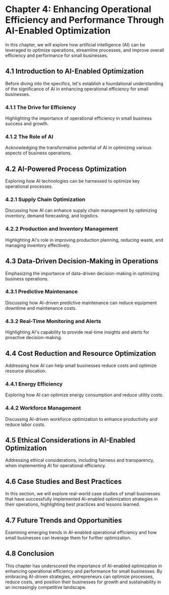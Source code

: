 Chapter 4: Enhancing Operational Efficiency and Performance Through AI-Enabled Optimization
===========================================================================================

In this chapter, we will explore how artificial intelligence (AI) can be leveraged to optimize operations, streamline processes, and improve overall efficiency and performance for small businesses.

4.1 Introduction to AI-Enabled Optimization
-------------------------------------------

Before diving into the specifics, let's establish a foundational understanding of the significance of AI in enhancing operational efficiency for small businesses.

### 4.1.1 The Drive for Efficiency

Highlighting the importance of operational efficiency in small business success and growth.

### 4.1.2 The Role of AI

Acknowledging the transformative potential of AI in optimizing various aspects of business operations.

4.2 AI-Powered Process Optimization
-----------------------------------

Exploring how AI technologies can be harnessed to optimize key operational processes.

### 4.2.1 Supply Chain Optimization

Discussing how AI can enhance supply chain management by optimizing inventory, demand forecasting, and logistics.

### 4.2.2 Production and Inventory Management

Highlighting AI's role in improving production planning, reducing waste, and managing inventory effectively.

4.3 Data-Driven Decision-Making in Operations
---------------------------------------------

Emphasizing the importance of data-driven decision-making in optimizing business operations.

### 4.3.1 Predictive Maintenance

Discussing how AI-driven predictive maintenance can reduce equipment downtime and maintenance costs.

### 4.3.2 Real-Time Monitoring and Alerts

Highlighting AI's capability to provide real-time insights and alerts for proactive decision-making.

4.4 Cost Reduction and Resource Optimization
--------------------------------------------

Addressing how AI can help small businesses reduce costs and optimize resource allocation.

### 4.4.1 Energy Efficiency

Exploring how AI can optimize energy consumption and reduce utility costs.

### 4.4.2 Workforce Management

Discussing AI-driven workforce optimization to enhance productivity and reduce labor costs.

4.5 Ethical Considerations in AI-Enabled Optimization
-----------------------------------------------------

Addressing ethical considerations, including fairness and transparency, when implementing AI for operational efficiency.

4.6 Case Studies and Best Practices
-----------------------------------

In this section, we will explore real-world case studies of small businesses that have successfully implemented AI-enabled optimization strategies in their operations, highlighting best practices and lessons learned.

4.7 Future Trends and Opportunities
-----------------------------------

Examining emerging trends in AI-enabled operational efficiency and how small businesses can leverage them for further optimization.

4.8 Conclusion
--------------

This chapter has underscored the importance of AI-enabled optimization in enhancing operational efficiency and performance for small businesses. By embracing AI-driven strategies, entrepreneurs can optimize processes, reduce costs, and position their businesses for growth and sustainability in an increasingly competitive landscape.
